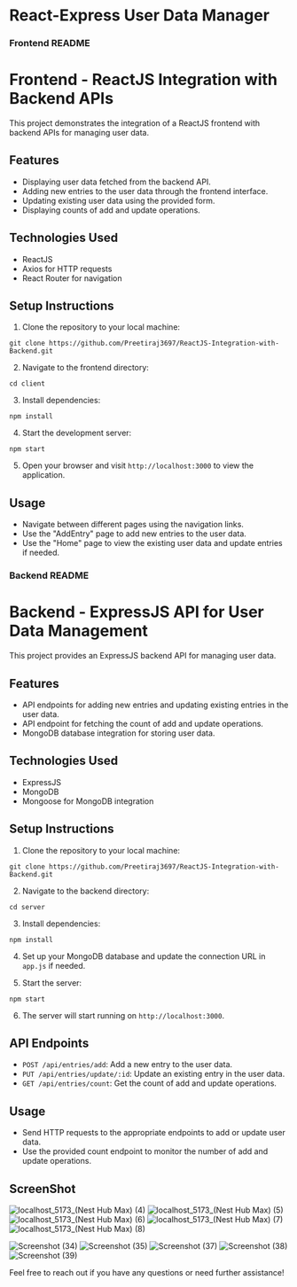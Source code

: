 # React-Express User Data Manager


### Frontend README

# Frontend - ReactJS Integration with Backend APIs

This project demonstrates the integration of a ReactJS frontend with backend APIs for managing user data.

## Features

- Displaying user data fetched from the backend API.
- Adding new entries to the user data through the frontend interface.
- Updating existing user data using the provided form.
- Displaying counts of add and update operations.

## Technologies Used

- ReactJS
- Axios for HTTP requests
- React Router for navigation

## Setup Instructions

1. Clone the repository to your local machine:

```
git clone https://github.com/Preetiraj3697/ReactJS-Integration-with-Backend.git
```

2. Navigate to the frontend directory:

```
cd client
```

3. Install dependencies:

```
npm install
```

4. Start the development server:

```
npm start
```

5. Open your browser and visit `http://localhost:3000` to view the application.

## Usage

- Navigate between different pages using the navigation links.
- Use the "AddEntry" page to add new entries to the user data.
- Use the "Home" page to view the existing user data and update entries if needed.

### Backend README

# Backend - ExpressJS API for User Data Management

This project provides an ExpressJS backend API for managing user data.

## Features

- API endpoints for adding new entries and updating existing entries in the user data.
- API endpoint for fetching the count of add and update operations.
- MongoDB database integration for storing user data.

## Technologies Used

- ExpressJS
- MongoDB
- Mongoose for MongoDB integration

## Setup Instructions

1. Clone the repository to your local machine:

```
git clone https://github.com/Preetiraj3697/ReactJS-Integration-with-Backend.git
```

2. Navigate to the backend directory:

```
cd server
```

3. Install dependencies:

```
npm install
```

4. Set up your MongoDB database and update the connection URL in `app.js` if needed.

5. Start the server:

```
npm start
```

6. The server will start running on `http://localhost:3000`.

## API Endpoints

- `POST /api/entries/add`: Add a new entry to the user data.
- `PUT /api/entries/update/:id`: Update an existing entry in the user data.
- `GET /api/entries/count`: Get the count of add and update operations.

## Usage

- Send HTTP requests to the appropriate endpoints to add or update user data.
- Use the provided count endpoint to monitor the number of add and update operations.

## ScreenShot

![localhost_5173_(Nest Hub Max) (4)](https://github.com/Preetiraj3697/ReactJS-Integration-with-Backend/assets/107460745/b5efd2b3-3c57-41a4-b94f-2812b110102b)
![localhost_5173_(Nest Hub Max) (5)](https://github.com/Preetiraj3697/ReactJS-Integration-with-Backend/assets/107460745/37abff45-94aa-4b55-b62b-209e3f85a596)
![localhost_5173_(Nest Hub Max) (6)](https://github.com/Preetiraj3697/ReactJS-Integration-with-Backend/assets/107460745/27680fdf-db7d-48ce-8802-4b233c047824)
![localhost_5173_(Nest Hub Max) (7)](https://github.com/Preetiraj3697/ReactJS-Integration-with-Backend/assets/107460745/08a8544c-697d-4abe-b110-31701ad13df3)
![localhost_5173_(Nest Hub Max) (8)](https://github.com/Preetiraj3697/ReactJS-Integration-with-Backend/assets/107460745/6f92d278-1d35-4725-9b35-09f859c65ca0)


![Screenshot (34)](https://github.com/Preetiraj3697/ReactJS-Integration-with-Backend/assets/107460745/aea7d0be-b99c-44e6-9f99-ada8abc28ca2)
![Screenshot (35)](https://github.com/Preetiraj3697/ReactJS-Integration-with-Backend/assets/107460745/cdb0bcf5-e525-46c9-b1f8-eb55ce006ea7)
![Screenshot (37)](https://github.com/Preetiraj3697/ReactJS-Integration-with-Backend/assets/107460745/7787a7ba-d15f-4266-95cd-94af490f92da)
![Screenshot (38)](https://github.com/Preetiraj3697/ReactJS-Integration-with-Backend/assets/107460745/cefdd124-3145-413a-a449-235a6bab456c)
![Screenshot (39)](https://github.com/Preetiraj3697/ReactJS-Integration-with-Backend/assets/107460745/f836ada0-ff50-460d-9e42-9b0d66f17e23)





Feel free to reach out if you have any questions or need further assistance!

